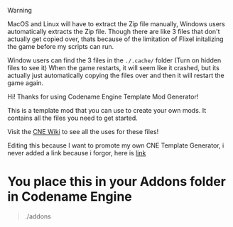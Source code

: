 > [!WARNING]
> MacOS and Linux will have to extract the Zip file manually, Windows users automatically extracts the Zip file.
> Though there are like 3 files that don't actually get copied over, thats because of the limitation of Flixel initalizing the game before my scripts can run.
>
> Window users can find the 3 files in the `./.cache/` folder (Turn on hidden files to see it)
> When the game restarts, it will seem like it crashed, but its actually just automatically copying the files over and then it will restart the game again.

Hi! Thanks for using Codename Engine Template Mod Generator!

This is a template mod that you can use to create your own mods. It contains all the files you need to get started.

Visit the [CNE Wiki](https://codename-engine.com/) to see all the uses for these files!


Editing this because I want to promote my own CNE Template Generator, i never added a link because i forgor, here is [link](https://github.com/ItsLJcool/Codename-Template-Generator)

# You place this in your Addons folder in Codename Engine
> ./addons
